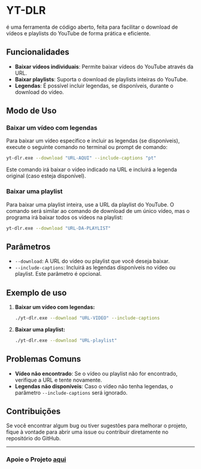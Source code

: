 
# YT-DLR
é uma ferramenta de código aberto, feita para facilitar o download de vídeos e playlists do YouTube de forma prática e eficiente.

## Funcionalidades

- **Baixar vídeos individuais**: Permite baixar vídeos do YouTube através da URL.
- **Baixar playlists**: Suporta o download de playlists inteiras do YouTube.
- **Legendas**: É possível incluir legendas, se disponíveis, durante o download do vídeo.


## Modo de Uso

### Baixar um vídeo com legendas

Para baixar um vídeo específico e incluir as legendas (se disponíveis), execute o seguinte comando no terminal ou prompt de comando:

```bash
yt-dlr.exe --download "URL-AQUI" --include-captions "pt" 
```

Este comando irá baixar o vídeo indicado na URL e incluirá a legenda original (caso esteja disponível).

### Baixar uma playlist

Para baixar uma playlist inteira, use a URL da playlist do YouTube. O comando será similar ao comando de download de um único vídeo, mas o programa irá baixar todos os vídeos na playlist:

```bash
yt-dlr.exe --download "URL-DA-PLAYLIST"
```

## Parâmetros

- `--download`: A URL do vídeo ou playlist que você deseja baixar.
- `--include-captions`: Incluirá as legendas disponíveis no vídeo ou playlist. Este parâmetro é opcional.

## Exemplo de uso

1. **Baixar um vídeo com legendas:**

    ```bash
    ./yt-dlr.exe --download "URL-VIDEO" --include-captions
    ```

2. **Baixar uma playlist:**

    ```bash
    ./yt-dlr.exe --download "URL-playlist"
    ```

## Problemas Comuns

- **Vídeo não encontrado**: Se o vídeo ou playlist não for encontrado, verifique a URL e tente novamente.
- **Legendas não disponíveis**: Caso o vídeo não tenha legendas, o parâmetro `--include-captions` será ignorado.

## Contribuições

Se você encontrar algum bug ou tiver sugestões para melhorar o projeto, fique à vontade para abrir uma issue ou contribuir diretamente no repositório do GitHub.

---

### Apoie o Projeto [aqui](https://paulocesar-dev404.github.io/me-apoiando-online/)
